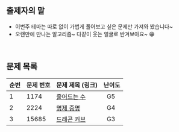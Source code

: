 ## 출제자의 말

- 이번주 테마는 따로 없이 가볍게 풀어보고 싶은 문제만 가져와 봤습니다~
- 오랜만에 만나는 알고리즘~ 다같이 웃는 얼굴로 반겨보아요~ 😁

<br>

## 문제 목록

| **순번** | **문제 번호** | **문제 제목 (링크)**                                 | 난이도    |
| -------- | ------------- | ---------------------------------------------------- | --------- |
| 1        | 1174          | [줄어드는 수](https://www.acmicpc.net/problem/1174)  | &nbsp; G5 |
| 2        | 2224          | [명제 증명](https://www.acmicpc.net/problem/2224)    | &nbsp; G4 |
| 3        | 15685         | [드래곤 커브](https://www.acmicpc.net/problem/15685) | &nbsp; G3 |

<br>
<br>
